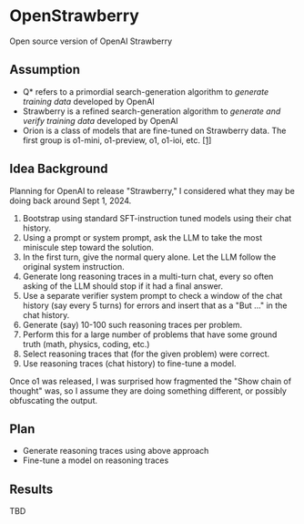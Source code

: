 # OpenStrawberry
Open source version of OpenAI Strawberry

## Assumption

* Q* refers to a primordial search-generation algorithm to *generate training data* developed by OpenAI
* Strawberry is a refined search-generation algorithm to *generate and verify training data* developed by OpenAI
* Orion is a class of models that are fine-tuned on Strawberry data.  The first group is o1-mini, o1-preview, o1, o1-ioi, etc. [[1]](https://openai.com/index/learning-to-reason-with-llms/)

## Idea Background

Planning for OpenAI to release "Strawberry," I considered what they may be doing back around Sept 1, 2024.

1) Bootstrap using standard SFT-instruction tuned models using their chat history.
2) Using a prompt or system prompt, ask the LLM to take the most miniscule step toward the solution.
3) In the first turn, give the normal query alone.  Let the LLM follow the original system instruction.
4) Generate long reasoning traces in a multi-turn chat, every so often asking of the LLM should stop if it had a final answer.
5) Use a separate verifier system prompt to check a window of the chat history (say every 5 turns) for errors and insert that as a "But ..." in the chat history.
6) Generate (say) 10-100 such reasoning traces per problem.
7) Perform this for a large number of problems that have some ground truth (math, physics, coding, etc.)
8) Select reasoning traces that (for the given problem) were correct.
9) Use reasoning traces (chat history) to fine-tune a model.

Once o1 was released, I was surprised how fragmented the "Show chain of thought" was, so I assume they are doing something different, or possibly obfuscating the output.

## Plan

* Generate reasoning traces using above approach
* Fine-tune a model on reasoning traces

## Results

TBD
